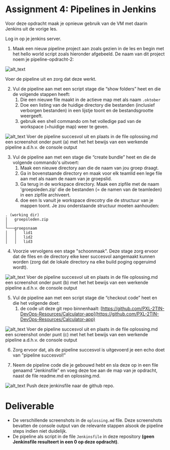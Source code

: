 # Assignment 4: Pipelines in Jenkins

Voor deze opdracht maak je opnieuw gebruik van de VM met daarin Jenkins uit de vorige les.

Log in op je jenkins server.

1. Maak een nieuw pipeline project aan zoals gezien in de les en begin met het hello world script zoals hieronder afgebeeld. De naam van dit project noem je pipeline-opdracht-2:

![alt_text](https://i.imgur.com/rnoMFXT.png "image_tooltip")

Voer de pipeline uit en zorg dat deze werkt.

2. Vul de pipeline aan met een script stage die “show folders” heet en die de volgende stappen heeft:
    1. Die een nieuwe file maakt in de actieve map met als naam `.oktober`
    2. Doe een listing van de huidige directory die bestanden (inclusief verborgen bestanden) in een lijstje toont en de bestandsgrootte weergeeft.
    3. gebruik een shell commando om het volledige pad van de workspace (=huidige map) weer te geven.

![alt_text](https://i.imgur.com/Hv9jkZE.png "image_tooltip")
Voer de pipeline succesvol uit en plaats in de file oplossing.md een screenshot onder punt (a) met het het bewijs van een werkende pipeline a.d.h.v. de console output

3. Vul de pipeline aan met een stage die “create bundle” heet en die de volgende commando's uitvoert:
    1. Maak een nieuwe directory aan die de naam van jou groep draagt.
    2. Ga in bovenstaande directory en maak voor elk teamlid een lege file aan met als naam de naam van je groepslid.
    3. Ga terug in de workspace directory. Maak een zipfile met de naam 'groepsleden.zip' die de bestanden (= de namen van de teamleden) in een zipfile archiveert.
    4. doe een ls vanuit je workspace direcotry die de structuur van je mappen toont. Je zou onderstaande structuur moeten aanhouden:
```
. (working dir)
│   groepsleden.zip 
│
└───groepsnaam
│   │   lid1
│   │   lid2
│   │   lid3
```
 
 4. Voorzie vervolgens een stage  "schoonmaak". Deze stage zorg ervoor dat de files en de directory elke keer succesvol aangemaakt kunnen worden (zorg dat de lokale directory na elke build poging opgeruimd wordt).

![alt_text](https://i.imgur.com/Hv9jkZE.png "image_tooltip")
Voer de pipeline succesvol uit en plaats in de file oplossing.md een screenshot onder punt (b) met het het bewijs van een werkende pipeline a.d.h.v. de console output

5. Vul de pipeline aan met een script stage die  “checkout code” heet en die het volgende doet:
    1. de code uit deze git repo binnenhaalt: [https://github.com/PXL-2TIN-DevOps-Resources/Calculator-app](https://github.com/PXL-2TIN-DevOps-Resources/Calculator-app)

![alt_text](https://i.imgur.com/Hv9jkZE.png "image_tooltip")
Voer de pipeline succesvol uit en plaats in de file oplossing.md een screenshot onder punt (c) met het het bewijs van een werkende pipeline a.d.h.v. de console output

6. Zorg ervoor dat, als de pipeline succesvol is uitgevoerd je een echo doet van "pipeline succesvol!"

7. Neem de pipeline code die je gebouwd hebt en sla deze op in een file genaamd “Jenkinsfile” en voeg deze toe aan de map van je opdracht, naast de file readme.md en oplossing.md.

![alt_text](https://i.imgur.com/Hv9jkZE.png "image_tooltip")
Push deze jenkinsfile naar de github repo.

# Deliverable
- De verschillende screenshots in de `oplossing.md` file. Deze screenshots bevatten de console output van de relevante stappen alsook de pipeline steps indien niet duidelijk.
- De pipeline als script in de file `Jenkinsfile` in deze repository **(geen Jenkinsfile resulteert in een 0 op deze opdracht)**.

